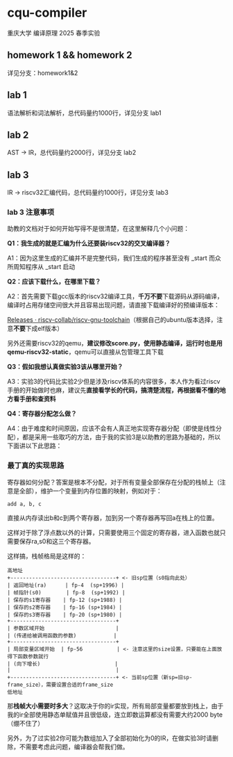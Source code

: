 # cqu-compiler

重庆大学 编译原理 2025 春季实验

## homework 1 && homework 2

详见分支：homework1&2

## lab 1

语法解析和词法解析，总代码量约1000行，详见分支 lab1

## lab 2

AST -> IR，总代码量约2000行，详见分支 lab2

## lab 3

IR -> riscv32汇编代码，总代码量约1000行，详见分支 lab3

### lab 3 注意事项

助教的文档对于如何开始写得不是很清楚，在这里解释几个小问题：

**Q1：我生成的就是汇编为什么还要装riscv32的交叉编译器？**

A1：因为这里生成的汇编并不是完整代码，我们生成的程序甚至没有 _start 而众所周知程序从 _start 启动

**Q2：应该下载什么，在哪里下载？**

A2：首先需要下载gcc版本的riscv32编译工具，**千万不要**下载源码从源码编译，编译时占用存储空间很大并且容易出现问题，请直接下载编译好的预编译版本：

[Releases · riscv-collab/riscv-gnu-toolchain](https://github.com/riscv-collab/riscv-gnu-toolchain/releases)（根据自己的ubuntu版本选择，注意**不要**下成elf版本）

另外还需要riscv32的qemu，**建议修改score.py，使用静态编译，运行时也是用qemu-riscv32-static**，qemu可以直接从包管理工具下载

**Q3：假如我想认真做实验3该从哪里开始？**

A3：实验3的代码比实验2少但是涉及riscv体系的内容很多，本人作为看过riscv手册的开始做时也麻，建议先**直接看学长的代码，搞清楚流程，再根据看不懂的地方看手册和查资料**

**Q4：寄存器分配怎么做？**

A4：由于难度和时间原因，应该不会有人真正地实现寄存器分配（即使是线性分配），都是采用一些取巧的方法，由于我的实验3是以助教的思路为基础的，所以下面讲以下此思路：

### 最丁真的实现思路

寄存器如何分配？答案是根本不分配，对于所有变量全部保存在分配的栈帧上（注意是全部），维护一个变量到内存位置的映射，例如对于：

```
add a, b, c
```

直接从内存读出b和c到两个寄存器，加到另一个寄存器再写回a在栈上的位置。

这样对于除了浮点数以外的计算，只需要使用三个固定的寄存器，进入函数也就只需要保存ra,s0和这三个寄存器。

这样搞，栈帧格局是这样的：

```
高地址
+----------------------------------+ <- 旧sp位置（s0指向此处）
| 返回地址(ra)      | fp-4  (sp+1996) |
| 帧指针(s0)        | fp-8  (sp+1992) |
| 保存的s1寄存器    | fp-12 (sp+1988) |
| 保存的s2寄存器    | fp-16 (sp+1984) |
| 保存的s3寄存器    | fp-20 (sp+1980) |
+----------------------------------+
| 参数区域开始                       |
| (传递给被调用函数的参数)            |
+----------------------------------+
| 局部变量区域开始  | fp-56           | <- 注意这里的size设置，只要能在上面放得下函数参数就行
| (向下增长)                        |
|                                  |
+----------------------------------+ <- 当前sp位置（新sp=旧sp-frame_size），需要设置合适的frame_size
低地址
```

那**栈帧大小需要时多大**？这取决于你的ir实现，所有局部变量都要放到栈上，由于我的ir全部使用静态单赋值并且很低级，连立即数运算都没有需要大约2000 byte（绷不住了）

另外，为了过实验2你可能为数组加入了全部初始化为0的IR，在做实验3时请删除，不需要考虑此问题，编译器会帮我们做。
